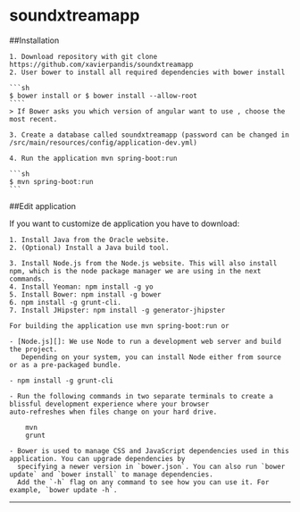 # soundxtreamapp

##Installation

    1. Download repository with git clone https://github.com/xavierpandis/soundxtreamapp
    2. User bower to install all required dependencies with bower install
    
    ```sh
    $ bower install or $ bower install --allow-root
    ````
    > If Bower asks you which version of angular want to use , choose the most recent.
        
    3. Create a database called soundxtreamapp (password can be changed in /src/main/resources/config/application-dev.yml)
    
    4. Run the application mvn spring-boot:run
    
    ```sh
    $ mvn spring-boot:run
    ```
    
##Edit application

If you want to customize de application you have to download:

    1. Install Java from the Oracle website.
    2. (Optional) Install a Java build tool.
    
    3. Install Node.js from the Node.js website. This will also install npm, which is the node package manager we are using in the next commands.
    4. Install Yeoman: npm install -g yo
    5. Install Bower: npm install -g bower
    6. npm install -g grunt-cli.
    7. Install JHipster: npm install -g generator-jhipster

    For building the application use mvn spring-boot:run or 

    - [Node.js][]: We use Node to run a development web server and build the project.
       Depending on your system, you can install Node either from source or as a pre-packaged bundle.
       
    - npm install -g grunt-cli
    
    - Run the following commands in two separate terminals to create a blissful development experience where your browser
    auto-refreshes when files change on your hard drive.
    
        mvn
        grunt
       
    - Bower is used to manage CSS and JavaScript dependencies used in this application. You can upgrade dependencies by
      specifying a newer version in `bower.json`. You can also run `bower update` and `bower install` to manage dependencies.
      Add the `-h` flag on any command to see how you can use it. For example, `bower update -h`.
      
    

------

[JHipster]: https://jhipster.github.io/
[Node.js]: https://nodejs.org/
[Bower]: http://bower.io/
[Grunt]: http://gruntjs.com/
[Maven]: https://maven.apache.org/
